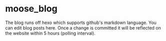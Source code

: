 moose_blog
==========

The blog runs off hexo which supports github's markdown language. You can edit blog posts here. Once a change is committed it will be reflected on the website within 5 hours (polling interval). 
